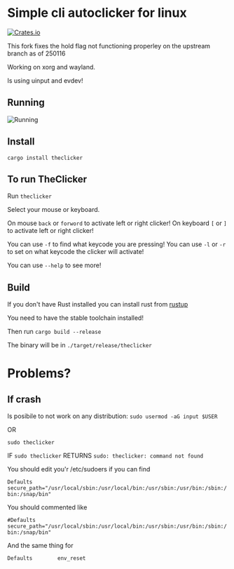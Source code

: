 # Simple cli autoclicker for linux
[![Crates.io](https://img.shields.io/crates/v/theclicker.svg)](https://crates.io/crates/theclicker)

This fork fixes the hold flag not functioning properley on the upstream branch as of 250116

Working on xorg and wayland.

Is using uinput and evdev!

## Running
![Running](images/running.png)

## Install
```cargo install theclicker```

## To run TheClicker

Run `theclicker`

Select your mouse or keyboard.

On mouse `back` or `forword` to activate left or right clicker!
On keyboard `[` or `]` to activate left or right clicker!

You can use `-f` to find what keycode you are pressing!
You can use `-l` or `-r` to set on what keycode the clicker will activate!

You can use `--help` to see more!

## Build

If you don't have Rust installed you can install rust from [rustup](https://rustup.rs/)

You need to have the stable toolchain installed!

Then run `cargo build --release`

The binary will be in `./target/release/theclicker`

# Problems?

## If crash

Is posibile to not work on any distribution: ```sudo usermod -aG input $USER```

OR

```sudo theclicker```

IF ```sudo theclicker``` RETURNS `sudo: theclicker: command not found`

You should edit you'r /etc/sudoers
if you can find

`Defaults        secure_path="/usr/local/sbin:/usr/local/bin:/usr/sbin:/usr/bin:/sbin:/bin:/snap/bin"`

You should commented like

`#Defaults        secure_path="/usr/local/sbin:/usr/local/bin:/usr/sbin:/usr/bin:/sbin:/bin:/snap/bin"`


And the same thing for

`Defaults        env_reset`
